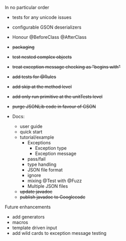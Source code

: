 In no particular order
  * tests for any unicode issues
  * configurable GSON deserializers
  * Honour @BeforeClass @AfterClass
  * ~~packaging~~
  * ~~test nested complex objects~~
  * ~~treat exception message checking as "begins with"~~
  * ~~add tests for @Rules~~
  * ~~add skip at the method level~~
  * ~~add only run primitive at the unitTests level~~
  * ~~purge JSONLib code in favour of GSON~~

  * Docs:
    * user guide
    * quick start
    * tutorial/example
      * Exceptions
        * Exception type
        * Exception message
      * pass/fail
      * type handling
      * JSON file format
      * ignore
      * mixing @Test with @Fuzz
      * Multiple JSON files
    * ~~update javadoc~~
    * ~~publish javadoc to Googlecode~~

Future enhancements
  * add generators
  * macros
  * template driven input
  * add wild cards to exception message testing
